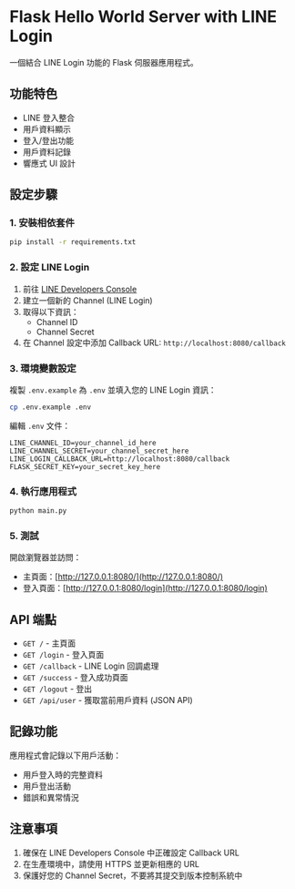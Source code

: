 # Flask Hello World Server with LINE Login

一個結合 LINE Login 功能的 Flask 伺服器應用程式。

## 功能特色

- LINE 登入整合
- 用戶資料顯示
- 登入/登出功能
- 用戶資料記錄
- 響應式 UI 設計

## 設定步驟

### 1. 安裝相依套件

```bash
pip install -r requirements.txt
```

### 2. 設定 LINE Login

1. 前往 [LINE Developers Console](https://developers.line.biz/)
2. 建立一個新的 Channel (LINE Login)
3. 取得以下資訊：
   - Channel ID
   - Channel Secret
4. 在 Channel 設定中添加 Callback URL: `http://localhost:8080/callback`

### 3. 環境變數設定

複製 `.env.example` 為 `.env` 並填入您的 LINE Login 資訊：

```bash
cp .env.example .env
```

編輯 `.env` 文件：

```
LINE_CHANNEL_ID=your_channel_id_here
LINE_CHANNEL_SECRET=your_channel_secret_here
LINE_LOGIN_CALLBACK_URL=http://localhost:8080/callback
FLASK_SECRET_KEY=your_secret_key_here
```

### 4. 執行應用程式

```bash
python main.py
```

### 5. 測試

開啟瀏覽器並訪問：
- 主頁面：[http://127.0.0.1:8080/](http://127.0.0.1:8080/)
- 登入頁面：[http://127.0.0.1:8080/login](http://127.0.0.1:8080/login)

## API 端點

- `GET /` - 主頁面
- `GET /login` - 登入頁面
- `GET /callback` - LINE Login 回調處理
- `GET /success` - 登入成功頁面
- `GET /logout` - 登出
- `GET /api/user` - 獲取當前用戶資料 (JSON API)

## 記錄功能

應用程式會記錄以下用戶活動：
- 用戶登入時的完整資料
- 用戶登出活動
- 錯誤和異常情況

## 注意事項

1. 確保在 LINE Developers Console 中正確設定 Callback URL
2. 在生產環境中，請使用 HTTPS 並更新相應的 URL
3. 保護好您的 Channel Secret，不要將其提交到版本控制系統中
